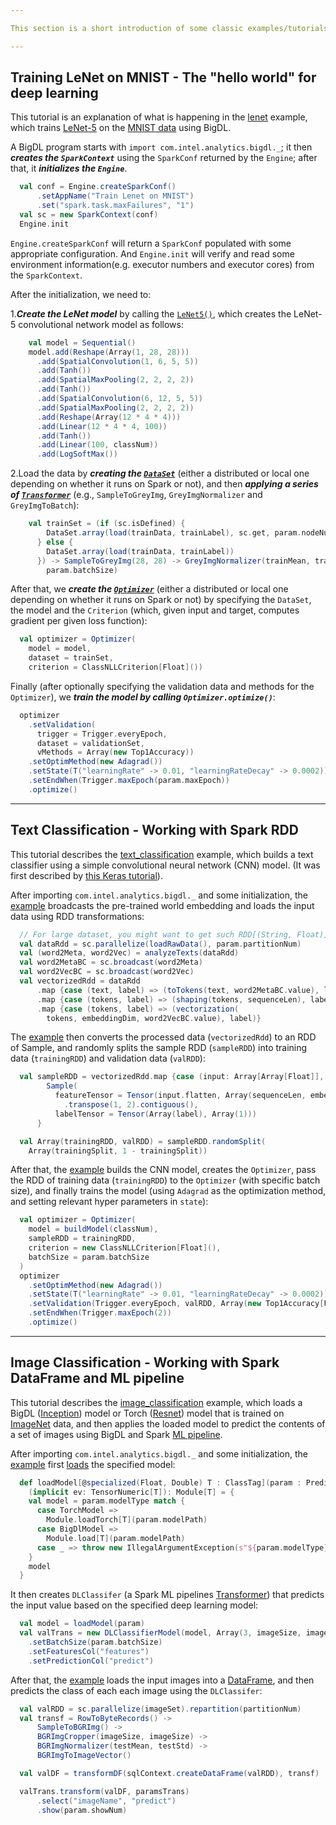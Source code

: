```yaml
---

This section is a short introduction of some classic examples/tutorials. They can give you a clear idea of how to build simple deep learning programs using BigDL. Besides these examples, BigDL also provides plenty of models ready for re-use and examples in both Scala and Python - refer to [Resources](resources.md) section for details. 

---
```

## **Training LeNet on MNIST - The "hello world" for deep learning**
This tutorial is an explanation of what is happening in the [lenet](https://github.com/intel-analytics/BigDL/tree/master/spark/dl/src/main/scala/com/intel/analytics/bigdl/models/lenet/Train.scala) example, which trains [LeNet-5](http://yann.lecun.com/exdb/lenet/) on the [MNIST data](http://yann.lecun.com/exdb/mnist/) using BigDL.

A BigDL program starts with `import com.intel.analytics.bigdl._`; it then _**creates the `SparkContext`**_ using the `SparkConf` returned by the `Engine`; after that, it _**initializes the `Engine`**_.
````scala
  val conf = Engine.createSparkConf()
      .setAppName("Train Lenet on MNIST")
      .set("spark.task.maxFailures", "1")
  val sc = new SparkContext(conf)
  Engine.init
````
````Engine.createSparkConf```` will return a ````SparkConf```` populated with some appropriate configuration. And ````Engine.init```` will verify and read some environment information(e.g. executor numbers and executor cores) from the ````SparkContext````. 

After the initialization, we need to:

1._**Create the LeNet model**_ by calling the [````LeNet5()````](https://github.com/intel-analytics/BigDL/tree/master/spark/dl/src/main/scala/com/intel/analytics/bigdl/models/lenet/LeNet5.scala), which creates the LeNet-5 convolutional network model as follows:

````scala
    val model = Sequential()
    model.add(Reshape(Array(1, 28, 28)))
      .add(SpatialConvolution(1, 6, 5, 5))
      .add(Tanh())
      .add(SpatialMaxPooling(2, 2, 2, 2))
      .add(Tanh())
      .add(SpatialConvolution(6, 12, 5, 5))
      .add(SpatialMaxPooling(2, 2, 2, 2))
      .add(Reshape(Array(12 * 4 * 4)))
      .add(Linear(12 * 4 * 4, 100))
      .add(Tanh())
      .add(Linear(100, classNum))
      .add(LogSoftMax())
````
2.Load the data by _**creating the [```DataSet```](https://github.com/intel-analytics/BigDL/blob/master/spark/dl/src/main/scala/com/intel/analytics/bigdl/dataset)**_ (either a distributed or local one depending on whether it runs on Spark or not), and then _**applying a series of [```Transformer```](https://github.com/intel-analytics/BigDL/tree/master/spark/dl/src/main/scala/com/intel/analytics/bigdl/dataset)**_ (e.g., ````SampleToGreyImg````, ````GreyImgNormalizer```` and ````GreyImgToBatch````):

````scala
    val trainSet = (if (sc.isDefined) {
        DataSet.array(load(trainData, trainLabel), sc.get, param.nodeNumber)
      } else {
        DataSet.array(load(trainData, trainLabel))
      }) -> SampleToGreyImg(28, 28) -> GreyImgNormalizer(trainMean, trainStd) -> GreyImgToBatch(
        param.batchSize)
````

After that, we _**create the [```Optimizer```](https://github.com/intel-analytics/BigDL/tree/master/spark/dl/src/main/scala/com/intel/analytics/bigdl/optim)**_ (either a distributed or local one depending on whether it runs on Spark or not) by specifying the ````DataSet````, the model and the ````Criterion```` (which, given input and target, computes gradient per given loss function):
````scala
  val optimizer = Optimizer(
    model = model,
    dataset = trainSet,
    criterion = ClassNLLCriterion[Float]())
````

Finally (after optionally specifying the validation data and methods for the ````Optimizer````), we _**train the model by calling ````Optimizer.optimize()````**_:
````scala
  optimizer
    .setValidation(
      trigger = Trigger.everyEpoch,
      dataset = validationSet,
      vMethods = Array(new Top1Accuracy))
    .setOptimMethod(new Adagrad())
    .setState(T("learningRate" -> 0.01, "learningRateDecay" -> 0.0002))
    .setEndWhen(Trigger.maxEpoch(param.maxEpoch))
    .optimize()
````

---
## **Text Classification - Working with Spark RDD**

This tutorial describes the [text_classification](https://github.com/intel-analytics/BigDL/tree/master/spark/dl/src/main/scala/com/intel/analytics/bigdl/example/textclassification) example, which builds a text classifier using a simple convolutional neural network (CNN) model. (It was first described by [this Keras tutorial](https://blog.keras.io/using-pre-trained-word-embeddings-in-a-keras-model.html)).

After importing ```com.intel.analytics.bigdl._``` and some initialization, the [example](https://github.com/intel-analytics/BigDL/blob/master/spark/dl/src/main/scala/com/intel/analytics/bigdl/example/textclassification/TextClassifier.scala) broadcasts the pre-trained world embedding and loads the input data using RDD transformations:
````scala
  // For large dataset, you might want to get such RDD[(String, Float)] from HDFS
  val dataRdd = sc.parallelize(loadRawData(), param.partitionNum)
  val (word2Meta, word2Vec) = analyzeTexts(dataRdd)
  val word2MetaBC = sc.broadcast(word2Meta)
  val word2VecBC = sc.broadcast(word2Vec)
  val vectorizedRdd = dataRdd
      .map {case (text, label) => (toTokens(text, word2MetaBC.value), label)}
      .map {case (tokens, label) => (shaping(tokens, sequenceLen), label)}
      .map {case (tokens, label) => (vectorization(
        tokens, embeddingDim, word2VecBC.value), label)}
````

The [example](https://github.com/intel-analytics/BigDL/blob/master/spark/dl/src/main/scala/com/intel/analytics/bigdl/example/textclassification/TextClassifier.scala) then converts the processed data (`vectorizedRdd`) to an RDD of Sample, and randomly splits the sample RDD (`sampleRDD`) into training data (`trainingRDD`) and validation data (`valRDD`):
````scala
  val sampleRDD = vectorizedRdd.map {case (input: Array[Array[Float]], label: Float) =>
        Sample(
          featureTensor = Tensor(input.flatten, Array(sequenceLen, embeddingDim))
            .transpose(1, 2).contiguous(),
          labelTensor = Tensor(Array(label), Array(1)))
      }

  val Array(trainingRDD, valRDD) = sampleRDD.randomSplit(
    Array(trainingSplit, 1 - trainingSplit))
````

After that, the [example](https://github.com/intel-analytics/BigDL/blob/master/spark/dl/src/main/scala/com/intel/analytics/bigdl/example/textclassification/TextClassifier.scala) builds the CNN model, creates the ````Optimizer````, pass the RDD of training data (`trainingRDD`) to the ```Optimizer``` (with specific batch size), and finally trains the model (using ````Adagrad```` as the optimization method, and setting relevant hyper parameters in ````state````):
````scala
  val optimizer = Optimizer(
    model = buildModel(classNum),
    sampleRDD = trainingRDD,
    criterion = new ClassNLLCriterion[Float](),
    batchSize = param.batchSize
  )
  optimizer
    .setOptimMethod(new Adagrad())
    .setState(T("learningRate" -> 0.01, "learningRateDecay" -> 0.0002))
    .setValidation(Trigger.everyEpoch, valRDD, Array(new Top1Accuracy[Float]), param.batchSize)
    .setEndWhen(Trigger.maxEpoch(2))
    .optimize()
````

---
## **Image Classification** - Working with Spark DataFrame and ML pipeline
This tutorial describes the [image_classification](https://github.com/intel-analytics/BigDL/tree/master/spark/dl/src/main/scala/com/intel/analytics/bigdl/example/imageclassification) example, which loads a BigDL ([Inception](http://arxiv.org/abs/1409.4842)) model or Torch ([Resnet](https://arxiv.org/abs/1512.03385)) model that is trained on [ImageNet](http://image-net.org/download-images) data, and then applies the loaded model to predict the contents of a set of images using BigDL and Spark [ML pipeline](https://spark.apache.org/docs/1.6.3/ml-guide.html).

After importing ```com.intel.analytics.bigdl._``` and some initialization, the [example](https://github.com/intel-analytics/BigDL/blob/master/spark/dl/src/main/scala/com/intel/analytics/bigdl/example/imageclassification/ImagePredictor.scala) first [loads](https://github.com/intel-analytics/BigDL/blob/master/spark/dl/src/main/scala/com/intel/analytics/bigdl/example/imageclassification/MlUtils.scala) the specified model:

````scala
  def loadModel[@specialized(Float, Double) T : ClassTag](param : PredictParams)
    (implicit ev: TensorNumeric[T]): Module[T] = {
    val model = param.modelType match {
      case TorchModel =>
        Module.loadTorch[T](param.modelPath)
      case BigDlModel =>
        Module.load[T](param.modelPath)
      case _ => throw new IllegalArgumentException(s"${param.modelType}")
    }
    model
  }
````

It then creates ```DLClassifer``` (a Spark ML pipelines [Transformer](https://spark.apache.org/docs/latest/ml-pipeline.html#transformers)) that predicts the input value based on the specified deep learning model:
````scala
  val model = loadModel(param)
  val valTrans = new DLClassifierModel(model, Array(3, imageSize, imageSize))
    .setBatchSize(param.batchSize)
    .setFeaturesCol("features")
    .setPredictionCol("predict")
````

After that, the [example](https://github.com/intel-analytics/BigDL/blob/master/spark/dl/src/main/scala/com/intel/analytics/bigdl/example/imageclassification/ImagePredictor.scala)  loads the input images into a [DataFrame](https://spark.apache.org/docs/1.6.3/ml-guide.html#dataframe), and then predicts the class of each each image using the ```DLClassifer```:
````scala
  val valRDD = sc.parallelize(imageSet).repartition(partitionNum)
  val transf = RowToByteRecords() ->
      SampleToBGRImg() ->
      BGRImgCropper(imageSize, imageSize) ->
      BGRImgNormalizer(testMean, testStd) ->
      BGRImgToImageVector()

  val valDF = transformDF(sqlContext.createDataFrame(valRDD), transf)

  valTrans.transform(valDF, paramsTrans)
      .select("imageName", "predict")
      .show(param.showNum)
````

